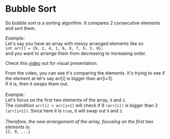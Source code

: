 <h1>Bubble Sort</h1>
<p>So bubble sort is a sorting algorithm. It compares 2 consecutive elements and sort them.</p>
<p><i>Example:</i><br>
  Let's say you have an array with messy arranged elements like so<br>
  <code>int arr[] = {9, 2, 4, 1, 6, 8, 7, 5, 3, 0};</code><br>
  and you want to arrange them from decreasing to increasing order.<br>
</p>
<p>
  Check this <a href='https://en.wikipedia.org/wiki/Bubble_sort#/media/File:Bubble-sort-example-300px.gif' target="_blank">video</a> out for visual presentation.
</p>
<p>
  From the video, you can see it's comparing the elements. It's trying to see if the element at let's say arr[i] is bigger than arr[i+1].<br>
  If it is, then it swaps them out.<br><br>
  <i>Example:</i><br>
  Let's focus on the first two elements of the array, <code>9</code> and <code>2</code>.<br>
  The condition <code>arr[i] > arr[i+1]</code> will check if 9 <code>(arr[i])</code> is bigger than 2 <code>(arr[i+1])</code>. Since here it is <code>true</code>, it will swap out <code>9</code> and <code>2</code>.<br><br>
  <i>Therefore, the new arrangement of the array, focusing on the first two elements is:</i><br>
  <code>{2, 9, ...}</code>
</p>

